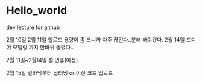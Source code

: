 # Hello_world
dev lecture for github

2월 10일
2월 11일 업로드 용량이 좀 크니까 자주 끊긴다..분해 해야겠다.
2월 14일 드디어 모델링 까지 한바퀴 돌렸다..


2월 11일~2월14일 설 연휴(예정)

2월 15일 밑바닥부터 딥러닝 or 이전 코드 업로드
